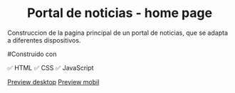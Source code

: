 <h1 align="center"> Portal de noticias - home page </h1>

Construccion de la pagina principal de un portal de noticias, que se adapta a diferentes dispositivos.

#Construido con 

✅ HTML
✅ CSS
✅ JavaScript


[Preview desktop](/assets/images/desktop_preview.png)
[Preview mobil](/assets/images/mobil_preview.png)






